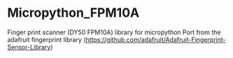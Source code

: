 # Micropython_FPM10A
Finger print scanner (DY50 FPM10A) library for micropython
Port from the adafruit fingerprint library (https://github.com/adafruit/Adafruit-Fingerprint-Sensor-Library)
